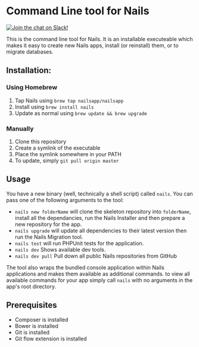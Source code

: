 # Command Line tool for Nails

[![Join the chat on Slack!](https://now-examples-slackin-rayibnpwqe.now.sh/badge.svg)](https://nails-app.slack.com/shared_invite/MTg1NDcyNjI0ODcxLTE0OTUwMzA1NTYtYTZhZjc5YjExMQ)

This is the command line tool for Nails. It is an installable executeable which makes it easy to create new
Nails apps, install (or reinstall) them, or to migrate databases.

## Installation:

### Using Homebrew
1. Tap Nails using `brew tap nailsapp/nailsapp`
2. Install using `brew install nails`
3. Update as normal using `brew update && brew upgrade`

### Manually

1. Clone this repository
2. Create a symlink of the executable
3. Place the symlink somewhere in your PATH
4. To update, simply `git pull origin master`

## Usage

You have a new binary (well, technically a shell script) called `nails`. You can pass one of the following
arguments to the tool:

- `nails new folderName` will clone the skeleton repository into `folderName`, install all the dependancies,
  run the Nails Installer and then prepare a new repository for the app.
- `nails upgrade` will update all dependencies to their latest version then run the Nails Migration tool.
- `nails test` will run PHPUnit tests for the application.
- `nails dev` Shows available dev tools.
- `nails dev pull` Pull down all public Nails repositories from GitHub

The tool also wraps the bundled console application within Nails applications and makes them available as
additional commands. to view all available commands for your app simply call `nails` with no arguments in
the app's root directory.


## Prerequisites
- Composer is installed
- Bower is installed
- Git is installed
- Git flow extension is installed